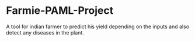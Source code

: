 # Farmie-PAML-Project
A tool for indian farmer to predict his yield depending on the inputs and also detect any diseases in the plant.
